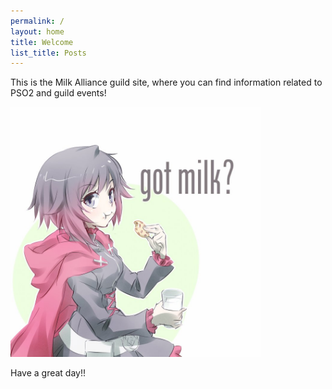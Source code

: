 ```yaml
---
permalink: /
layout: home
title: Welcome
list_title: Posts
---
```


This is the Milk Alliance guild site, where you can find information related to PSO2 and guild events!

<img src="./assets/imgs/milk.jpg" width="400px" class="center">

Have a great day!!

[gh-site]: https://pages.github.com/
[minima]: https://github.com/jekyll/minima/tree/2.5-stable
[jk]: https://jekyllrb.com/
[gh]: https://help.github.com/en/github/working-with-github-pages`